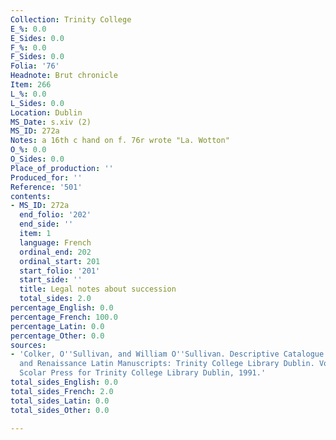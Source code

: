 ```yaml
---
Collection: Trinity College
E_%: 0.0
E_Sides: 0.0
F_%: 0.0
F_Sides: 0.0
Folia: '76'
Headnote: Brut chronicle
Item: 266
L_%: 0.0
L_Sides: 0.0
Location: Dublin
MS_Date: s.xiv (2)
MS_ID: 272a
Notes: a 16th c hand on f. 76r wrote "La. Wotton"
O_%: 0.0
O_Sides: 0.0
Place_of_production: ''
Produced_for: ''
Reference: '501'
contents:
- MS_ID: 272a
  end_folio: '202'
  end_side: ''
  item: 1
  language: French
  ordinal_end: 202
  ordinal_start: 201
  start_folio: '201'
  start_side: ''
  title: Legal notes about succession
  total_sides: 2.0
percentage_English: 0.0
percentage_French: 100.0
percentage_Latin: 0.0
percentage_Other: 0.0
sources:
- 'Colker, O''Sullivan, and William O''Sullivan. Descriptive Catalogue of the Mediaeval
  and Renaissance Latin Manuscripts: Trinity College Library Dublin. Vol. 2. Aldershot:
  Scolar Press for Trinity College Library Dublin, 1991.'
total_sides_English: 0.0
total_sides_French: 2.0
total_sides_Latin: 0.0
total_sides_Other: 0.0

---
```

